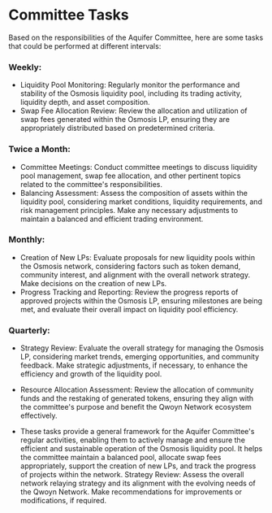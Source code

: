 # Committee Tasks

Based on the responsibilities of the Aquifer Committee, here are some tasks that could be performed at different intervals:

### Weekly:

- Liquidity Pool Monitoring: Regularly monitor the performance and stability of the Osmosis liquidity pool, including its trading activity, liquidity depth, and asset composition.
- Swap Fee Allocation Review: Review the allocation and utilization of swap fees generated within the Osmosis LP, ensuring they are appropriately distributed based on predetermined criteria.

### Twice a Month:

- Committee Meetings: Conduct committee meetings to discuss liquidity pool management, swap fee allocation, and other pertinent topics related to the committee's responsibilities.
- Balancing Assessment: Assess the composition of assets within the liquidity pool, considering market conditions, liquidity requirements, and risk management principles. Make any necessary adjustments to maintain a balanced and efficient trading environment.

### Monthly:

- Creation of New LPs: Evaluate proposals for new liquidity pools within the Osmosis network, considering factors such as token demand, community interest, and alignment with the overall network strategy. Make decisions on the creation of new LPs.
- Progress Tracking and Reporting: Review the progress reports of approved projects within the Osmosis LP, ensuring milestones are being met, and evaluate their overall impact on liquidity pool efficiency.

### Quarterly:

- Strategy Review: Evaluate the overall strategy for managing the Osmosis LP, considering market trends, emerging opportunities, and community feedback. Make strategic adjustments, if necessary, to enhance the efficiency and growth of the liquidity pool.
- Resource Allocation Assessment: Review the allocation of community funds and the restaking of generated tokens, ensuring they align with the committee's purpose and benefit the Qwoyn Network ecosystem effectively.

- These tasks provide a general framework for the Aquifer Committee's regular activities, enabling them to actively manage and ensure the efficient and sustainable operation of the Osmosis liquidity pool. It helps the committee maintain a balanced pool, allocate swap fees appropriately, support the creation of new LPs, and track the progress of projects within the network. Strategy Review: Assess the overall network relaying strategy and its alignment with the evolving needs of the Qwoyn Network. Make recommendations for improvements or modifications, if required.